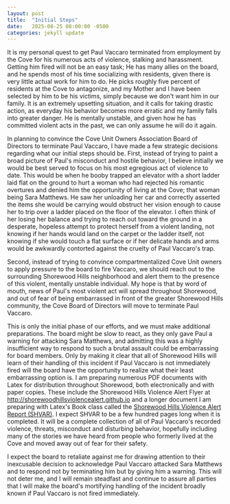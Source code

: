 ```yaml
---
layout: post
title:  "Initial Steps"
date:   2025-08-25 08:00:00 -0500
categories: jekyll update
---
```

It is my personal quest to get Paul Vaccaro terminated from employment by the Cove for his numerous acts of violence, stalking and harassment. Getting him fired will not be an easy task; He has many allies on the board, and he spends most of his time socializing with residents, given there is very little actual work for him to do. He picks roughly five percent of residents at the Cove to antagonize, and my Mother and I have been selected by him to be his victims, simply because we don't want him in our family. It is an extremely upsetting situation, and it calls for taking drastic action, as everyday his behavior becomes more erratic and my family falls into greater danger. He is mentally unstable, and given how he has committed violent acts in the past, we can only assume he will do it again.


In planning to convince the Cove Unit Owners Association Board of Directors to terminate Paul Vaccaro, I have made a few strategic decisions regarding what our initial steps should be. First, instead of trying to paint a broad picture of Paul's misconduct and hostile behavior, I believe initially we would be best served to focus on his most egregious act of violence to date. This would be when he booby trapped an elevator with a short ladder laid flat on the ground to hurt a woman who had rejected his romantic overtures and denied him the opportunity of living at the Cove; that woman being Sara Matthews. He saw her unloading her car and correctly asserted the items she would be carrying would obstruct her vision enough to cause her to trip over a ladder placed on the floor of the elevator. I often think of her losing her balance and trying to reach out toward the ground in a desperate, hopeless attempt to protect herself from a violent landing, not knowing if her hands would land on the carpet or the ladder itself, not knowing if she would touch a flat surface or if her delicate hands and arms would be awkwardly contorted against the cruelty of Paul Vaccaro's trap.


Second, instead of trying to convince compartmentalized Cove Unit owners to apply pressure to the board to fire Vaccaro, we should reach out to the surrounding Shorewood Hills neighborhood and alert them to the presence of this violent, mentally unstable individual. My hope is that by word of mouth, news of Paul's most violent act will spread throughout Shorewood, and out of fear of being embarrassed in front of the greater Shorewood Hills community, the Cove Board of Directors will move to terminate Paul Vaccaro.


This is only the initial phase of our efforts, and we must make additional preparations. The board might be slow to react, as they only gave Paul a warning for attacking Sara Matthews, and admitting this was a highly insufficient way to respond to such a brutal assault could be embarrassing for board members. Only by making it clear that all of Shorewood Hills will learn of their handling of this incident if Paul Vaccaro is not immediately fired will the board have the opportunity to realize what their least embarrassing option is. I am preparing numerous PDF documents with Latex for distribution throughout Shorewood, both electronically and with paper copies. These include the Shorewood Hills Violence Alert Flyer at <http://shorewoodhillsviolencealert.github.io> and a longer document I am preparing with Latex's Book class called the [Shorewood Hills Violence Alert Report (SHVAR)](https://github.com/qtleeq/Shorewood-Hills-Violence-Alert-Report). I expect SHVAR to be a few hundred pages long when it is completed. It will be a complete collection of all of Paul Vaccaro's recorded violence, threats, misconduct and disturbing behavior, hopefully including many of the stories we have heard from people who formerly lived at the Cove and moved away out of fear for their safety.


I expect the board to retaliate against me for drawing attention to their inexcusable decision to acknowledge Paul Vaccaro attacked Sara Matthews and to respond not by terminating him but by giving him a warning. This will not deter me, and I will remain steadfast and continue to assure all parties that I will make the board's mortifying handling of the incident broadly known if Paul Vaccaro is not fired immediately.